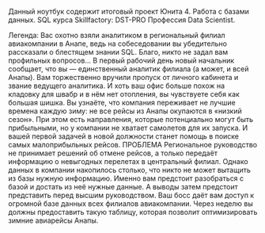 Данный ноутбук содержит итоговый проект Юнита 4. Работа с базами данных. SQL
курса Skillfactory: DST-PRO Профессия Data Scientist.

Легенда:
Вас охотно взяли аналитиком в региональный филиал авиакомпании в Анапе, ведь на собеседовании вы убедительно рассказали о блестящем знании SQL. Благо, никто не задал вам профильных вопросов...
В первый рабочий день новый начальник сообщает, что вы — единственный аналитик филиала (а может, и всей Анапы). Вам торжественно вручили пропуск от личного кабинета и звание ведущего аналитика. И хоть ваш офис больше похож на кладовку для швабр и в нём нет отопления, вы чувствуете себя как большая шишка.
Вы узнаёте, что компания переживает не лучшие времена каждую зиму: не все рейсы из Анапы окупаются в «низкий сезон». При этом есть направления, которые потенциально могут быть прибыльными, но у компании не хватает самолетов для их запуска. И вашей первой задачей в новой должности станет помощь в поиске самых малоприбыльных рейсов.
ПРОБЛЕМА
Региональное руководство не принимает решений об отмене рейсов, а только передаёт информацию о невыгодных перелетах в центральный филиал. Однако данных в компании накопилось столько, что никто не может вытащить из базы нужную информацию. Именно вам предстоит разобраться с базой и достать из неё нужные данные. А выводы затем предстоит представить перед высшим руководством.
Ваш босс даёт вам доступ к огромной базе данных всех филиалов авиакомпании. Через неделю вы должны предоставить такую таблицу, которая позволит оптимизировать зимние авиарейсы Анапы.